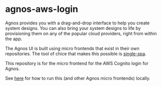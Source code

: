 # agnos-aws-login

Agnos provides you with a drag-and-drop interface to help you create system designs. You can also bring your system designs to life by provisioning them on any of the popular cloud providers, right from within the app.

The Agnos UI is built using micro frontends that exist in their own repositories. The tool of chice that makes this possible is [single-spa](https://single-spa.js.org).

This repository is for the micro frontend for the AWS Cognito login for Agnos.

See [here](https://github.com/agnos-cloud/agnos-web-hub#readme) for how to run this (and other Agnos micro frontends) locally.
